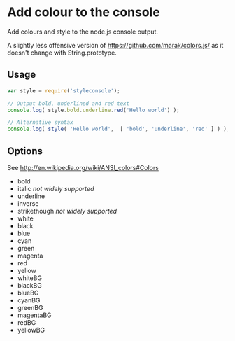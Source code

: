 # Add colour to the console

Add colours and style to the node.js console output.

A slightly less offensive version of https://github.com/marak/colors.js/ as it doesn't change with String.prototype.

## Usage

``` js
var style = require('styleconsole');

// Output bold, underlined and red text
console.log( style.bold.underline.red('Hello world') );

// Alternative syntax
console.log( style( 'Hello world',  [ 'bold', 'underline', 'red' ] ) );

```

## Options

See http://en.wikipedia.org/wiki/ANSI_colors#Colors

* bold
* italic _not widely supported_
* underline
* inverse
* strikethough _not widely supported_
* white
* black
* blue
* cyan
* green
* magenta
* red
* yellow
* whiteBG
* blackBG
* blueBG
* cyanBG
* greenBG
* magentaBG
* redBG
* yellowBG

